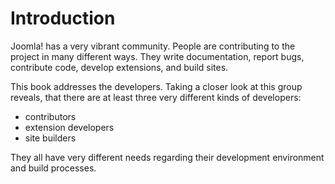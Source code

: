 # Introduction

Joomla! has a very vibrant community.
People are contributing to the project in many different ways.
They write documentation, report bugs, contribute code, develop extensions, and build sites.

This book addresses the developers.
Taking a closer look at this group reveals, that there are at least three very different kinds of developers:

  - contributors
  - extension developers
  - site builders
  
They all have very different needs regarding their development environment and build processes.
